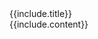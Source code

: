 <div class="card collapsible" markdown="1">
<div class="collapsibleCard" markdown="1">
{{include.title}}
</div>
<div class="collapsed" markdown="1">
{{include.content}}
</div>
</div>


<script src="/javaScript/collapsibleCard.js"></script>
